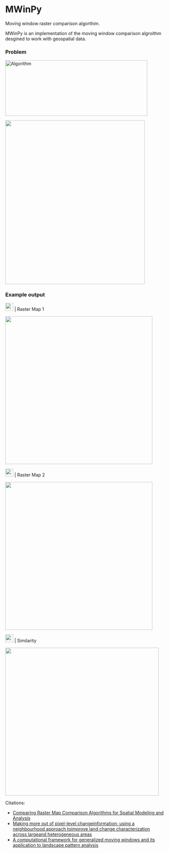 # MWinPy
Moving window raster comparison algorthim. 

MWinPy is an implementation of the moving window comparison algroithm desgined to work with geospatial data.

### Problem

<img src="https://user-images.githubusercontent.com/55674113/77957186-1c667800-72a1-11ea-9a5a-408f7372dd69.png"
alt="Algorithm" width="448.7" height="174.7"/>

<img src="https://user-images.githubusercontent.com/55674113/77956975-c1cd1c00-72a0-11ea-99e9-6a41bed1e1fc.png"
width="441" height="515"/>

### Example output

<img src="https://render.githubusercontent.com/render/math?math=a_1 " width="25" height="25"> | Raster Map 1

<img src="https://user-images.githubusercontent.com/55674113/94374759-61e2f100-00dc-11eb-8f38-0f3019566b04.png" width="465" height="465"/>

<img src="https://render.githubusercontent.com/render/math?math=a_2" width="25" height="25"> | Raster Map 2

<img src="https://user-images.githubusercontent.com/55674113/94374896-855a6b80-00dd-11eb-82af-c6dee9ea547c.png" width="465" height="465"/>

<img src="https://render.githubusercontent.com/render/math?math=F_w" width="25" height="25"> | Similarity

<img src="https://user-images.githubusercontent.com/55674113/94375240-4d085c80-00e0-11eb-950e-7e59aa751342.png" width="484.87" height="465"/>

Citations:

-  [Comparing Raster Map Comparison Algorithms for Spatial Modeling and
 Analysis](https://www.ingentaconnect.com/content/asprs/pers/2005/00000071/00000008/art00008) 
-  [Making more out of pixel-level changeinformation: using a neighbourhood
 approach toimprove land change characterization across largeand heterogeneous areas](https://www.tandfonline.com/doi/full/10.1080/10106049.2018.1458252) 
-  [A computational framework for generalized moving windows and its
 application to landscape pattern analysis](https://www.sciencedirect.com/science/article/abs/pii/S0303243415300337) 
 
